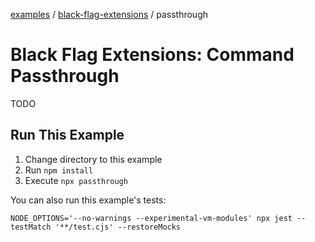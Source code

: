 [examples][1] / [black-flag-extensions][2] / passthrough

# Black Flag Extensions: Command Passthrough

<!-- TODO -->

TODO

## Run This Example

1. Change directory to this example
2. Run `npm install`
3. Execute `npx passthrough`

You can also run this example's tests:

```shell
NODE_OPTIONS='--no-warnings --experimental-vm-modules' npx jest --testMatch '**/test.cjs' --restoreMocks
```

[1]: ../../README.md
[2]: ../README.md

